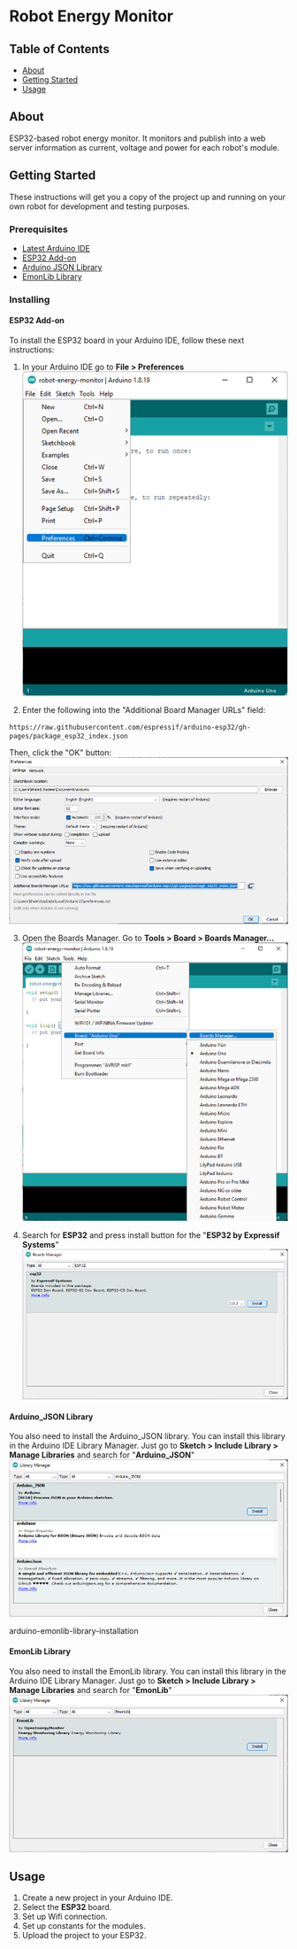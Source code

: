 # Robot Energy Monitor

## Table of Contents

- [About](#about)
- [Getting Started](#getting_started)
- [Usage](#usage)


## About <a name = "about"></a>

ESP32-based robot energy monitor. It monitors and publish into a web server information as current, voltage and power for each robot's module.

## Getting Started <a name = "getting_started"></a>

These instructions will get you a copy of the project up and running on your own robot for development and testing purposes.

### Prerequisites

- [Latest Arduino IDE](arduino.cc/en/Main/Software)
- [ESP32 Add-on](#esp32)
- [Arduino JSON Library](#arduino_json_library)
- [EmonLib Library](#arduino_emonlib_library)

### Installing
#### ESP32 Add-on <a name = "esp32"></a>

To install the ESP32 board in your Arduino IDE, follow these next instructions:
1. In your Arduino IDE go to **File > Preferences** 
![arduino-open-preferences](https://github.com/khaledhazime/robot-energy-monitor/blob/master/config/img/arduino-open-preferences.png)

2. Enter the following into the "Additional Board Manager URLs" field:
```
https://raw.githubusercontent.com/espressif/arduino-esp32/gh-pages/package_esp32_index.json
```
Then, click the "OK" button:
![arduino-preferences](https://github.com/khaledhazime/robot-energy-monitor/blob/master/config/img/arduino-preferences.png)

3. Open the Boards Manager. Go to **Tools > Board > Boards Manager...**
![arduino-boards-manager](https://github.com/khaledhazime/robot-energy-monitor/blob/master/config/img/arduino-boards-manager.png)

4. Search for **ESP32** and press install button for the "**ESP32 by Expressif Systems**"
![arduino-esp32-board-installation](https://github.com/khaledhazime/robot-energy-monitor/blob/master/config/img/arduino-esp32-board-installation.png)

#### Arduino_JSON Library <a name = "arduino_json_library"></a>
You also need to install the Arduino_JSON library. You can install this library in the Arduino IDE Library Manager. Just go to **Sketch > Include Library > Manage Libraries** and search for "**Arduino_JSON**"
![arduino-json-library-installation](https://github.com/khaledhazime/robot-energy-monitor/blob/master/config/img/arduino-json-library-installation.png)

arduino-emonlib-library-installation
#### EmonLib Library <a name = "emonlib_library"></a>
You also need to install the EmonLib library. You can install this library in the Arduino IDE Library Manager. Just go to **Sketch > Include Library > Manage Libraries** and search for "**EmonLib**"
![arduino-emonlib-library-installation](https://github.com/khaledhazime/robot-energy-monitor/blob/master/config/img/arduino-emonlib-library-installation.png)

## Usage <a name = "usage"></a>

1. Create a new project in your Arduino IDE.
2. Select the **ESP32** board.
3. Set up Wifi connection.
4. Set up constants for the modules.
5. Upload the project to your ESP32.
